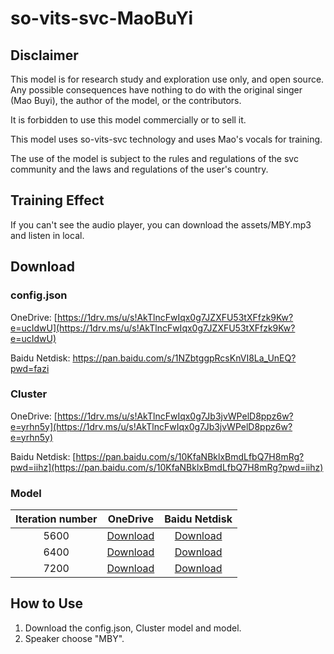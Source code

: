 # so-vits-svc-MaoBuYi

## Disclaimer

This model is for research study and exploration use only, and open source. Any possible consequences have nothing to do with the original singer (Mao Buyi), the author of the model, or the contributors.

It is forbidden to use this model commercially or to sell it.

This model uses so-vits-svc technology and uses Mao's vocals for training.

The use of the model is subject to the rules and regulations of the svc community and the laws and regulations of the user's country.

## Training Effect

<audio src="D:\project\so-vits-svc-MaoBuYi\asssets\MBY.mp3"></audio>

If you can't see the audio player, you can download the assets/MBY.mp3 and listen in local.

## Download

### config.json

OneDrive: [https://1drv.ms/u/s!AkTlncFwIqx0g7JZXFU53tXFfzk9Kw?e=ucIdwU](https://1drv.ms/u/s!AkTlncFwIqx0g7JZXFU53tXFfzk9Kw?e=ucIdwU)

Baidu Netdisk: [https://pan.baidu.com/s/1NZbtggpRcsKnVI8La_UnEQ?pwd=fazi ](https://pan.baidu.com/s/1NZbtggpRcsKnVI8La_UnEQ?pwd=fazi)

### Cluster

OneDrive: [https://1drv.ms/u/s!AkTlncFwIqx0g7Jb3jvWPelD8ppz6w?e=yrhn5y](https://1drv.ms/u/s!AkTlncFwIqx0g7Jb3jvWPelD8ppz6w?e=yrhn5y)

Baidu Netdisk: [https://pan.baidu.com/s/10KfaNBklxBmdLfbQ7H8mRg?pwd=iihz](https://pan.baidu.com/s/10KfaNBklxBmdLfbQ7H8mRg?pwd=iihz)

### Model

| Iteration number | OneDrive | Baidu Netdisk |
| :------: | :------: | :------: |
| 5600     | [Download](https://1drv.ms/u/s!AkTlncFwIqx0g7Ja18hwj85R4-q3OA?e=tzPsGo) |[Download](https://pan.baidu.com/s/1XXd9Px5P6Z0Le9RT2qZVIQ?pwd=r82q)|
| 6400  | [Download](https://1drv.ms/u/s!AkTlncFwIqx0g7Jd1898YQIqaY_8aA?e=ucXull) |[Download](https://pan.baidu.com/s/19qusAHckW-EIosllcwZZAg?pwd=dccv)|
| 7200   | [Download](https://1drv.ms/u/s!AkTlncFwIqx0g7JcKu9xZ5H9qv_fUQ?e=5zcM9U) |[Download](https://pan.baidu.com/s/12aTx__x3dgiADZM5m4__1w?pwd=fd1s)|

## How to Use

1. Download the config.json, Cluster model and model.
2. Speaker choose "MBY". 

